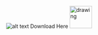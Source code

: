 ![alt text](https://i.ibb.co/59scyTp/Screenshot-2022-12-12-194138.png)
Download Here <a href="https://gitlab.com/iydebu/unity-petrolai" rel="some text"><img src="https://cdn-icons-png.flaticon.com/512/174/174325.png" alt="drawing" width="60"/></a>

